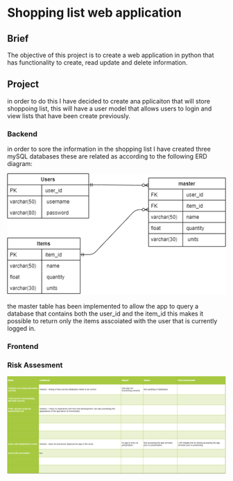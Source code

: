 # Shopping list web application

## Brief
The objective of this project is to create a web application in python that has functionality to create, read update and delete information.

## Project
in order to do this I have decided to create ana pplicaiton that will store shoppoing list, this will have a user model that allows users to login and view lists that have been create previously.

### Backend
in order to sore the information in the shopping list I have created three mySQL databases these are related as according to the following ERD diagram:

![ERD](images/ERD_diagram.draw.io.png)

the master table has been implemented to allow the app to query a database that contains both the user_id and the item_id this makes it possible to return only the items asscoiated with the user that is currently logged in.

### Frontend



### Risk Assesment 

![Risk assesment](images/Risk_assesment.png)

